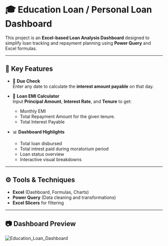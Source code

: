 # 🎓 Education Loan / Personal Loan Dashboard

This project is an **Excel-based Loan Analysis Dashboard** designed to simplify loan tracking and repayment planning using **Power Query** and Excel formulas.  

---

## 🔑 Key Features

- 📅 **Due Check**  
  Enter any date to calculate the **interest amount payable** on that day.

- 🧮 **Loan EMI Calculator**  
  Input **Principal Amount**, **Interest Rate**, and **Tenure** to get:  
  - Monthly EMI  
  - Total Repayment Amount for the given tenure.  
  - Total Interest Payable  

- 📊 **Dashboard Highlights**
  - Total loan disbursed  
  - Total intrest paid during moratorium period
  - Loan status overview   
  - Interactive visual breakdowns  

---

## ⚙️ Tools & Techniques
- **Excel** (Dashboard, Formulas, Charts)  
- **Power Query** (Data cleaning and transformations)  
- **Excel Slicers** for filtering  

---

## 📷 Dashboard Preview

![Education_Loan_Dashboard](Loan_Dashboard_scn.jpg)

